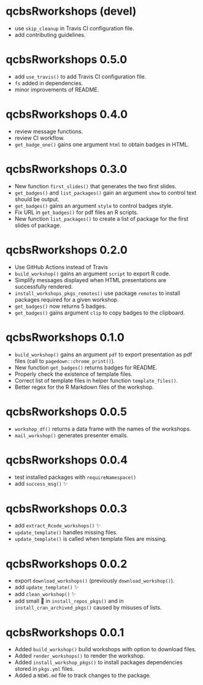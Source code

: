 # qcbsRworkshops (devel)

* use `skip_cleanup` in Travis CI configuration file. 
* add contributing guidelines. 

# qcbsRworkshops 0.5.0

* add `use_travis()` to add Travis CI configuration file.
* `fs` added in dependencies. 
* minor improvements of README. 

# qcbsRworkshops 0.4.0

* review message functions.  
* review CI workflow. 
* `get_badge_one()` gains one argument `html` to obtain badges in HTML.

# qcbsRworkshops 0.3.0

* New function `first_slides()` that generates the two first slides.
* `get_badges()` and `list_packages()` gain an argument `show` to control text
should be output.
* `get_badges()` gains an argument `style` to control badges style.
* Fix URL in `get_badges()` for pdf files an R scripts.
* New function `list_packages()` to create a list of package for the first slides of package.

# qcbsRworkshops 0.2.0

* Use GitHub Actions instead of Travis
* `build_workshop()` gains an argument `script` to export R code.
* Simplify messages displayed when HTML presentations are successfully rendered.
* `install_workshops_pkgs_remotes()` use package `remotes` to install packages required for a given workshop.
* `get_badges()` now returns 5 badges.
* `get_badges()` gains argument `clip` to copy badges to the clipboard.

# qcbsRworkshops 0.1.0

* `build_workshop()` gains an argument `pdf` to export presentation as pdf
files (call to `pagedown::chrome_print()`).
* New function `get_badges()` returns badges for README.
* Properly check the existence of template files.
* Correct list of template files in helper function `template_files()`.
* Better regex for the R Markdown files of the workshop.

# qcbsRworkshops 0.0.5

* `workshop_df()` returns a data frame with the names of the workshops.
* `mail_workshop()` generates presenter emails.

# qcbsRworkshops 0.0.4

* test installed packages with `requireNamespace()`
* add `success_msg()` :sparkles:

# qcbsRworkshops 0.0.3

* add `extract_Rcode_workshops()` :sparkles:
* `update_template()` handles missing files.
* `update_template()` is called when template files are missing.

# qcbsRworkshops 0.0.2

* export `download_workshops()` (previously `download_workshop()`).
* add `update_template()` :sparkles:
* add `clean_workshop()` :sparkles:
* add small :bug: in `install_repos_pkgs()` and in `install_cran_archived_pkgs()` caused by misuses of lists.

# qcbsRworkshops 0.0.1

* Added `build_workshop()` build workshops with option to download files.
* Added `render_workshops()` to render the workshop.
* Added `install_workshop_pkgs()` to install packages dependencies stored
in `pkgs.yml` files.
* Added a `NEWS.md` file to track changes to the package.
